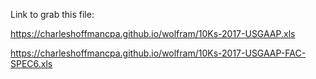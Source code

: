 Link to grab this file:

https://charleshoffmancpa.github.io/wolfram/10Ks-2017-USGAAP.xls

https://charleshoffmancpa.github.io/wolfram/10Ks-2017-USGAAP-FAC-SPEC6.xls 
